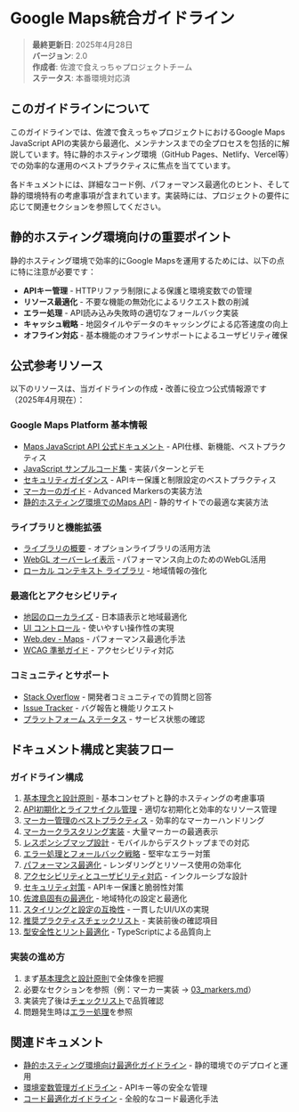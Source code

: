 # Google Maps統合ガイドライン

> **最終更新日**: 2025年4月28日  
> **バージョン**: 2.0  
> **作成者**: 佐渡で食えっちゃプロジェクトチーム  
> **ステータス**: 本番環境対応済

## このガイドラインについて

このガイドラインでは、佐渡で食えっちゃプロジェクトにおけるGoogle Maps JavaScript APIの実装から最適化、メンテナンスまでの全プロセスを包括的に解説しています。特に静的ホスティング環境（GitHub Pages、Netlify、Vercel等）での効率的な運用のベストプラクティスに焦点を当てています。

各ドキュメントには、詳細なコード例、パフォーマンス最適化のヒント、そして静的環境特有の考慮事項が含まれています。実装時には、プロジェクトの要件に応じて関連セクションを参照してください。

## 静的ホスティング環境向けの重要ポイント

静的ホスティング環境で効率的にGoogle Mapsを運用するためには、以下の点に特に注意が必要です：

- **APIキー管理** - HTTPリファラ制限による保護と環境変数での管理
- **リソース最適化** - 不要な機能の無効化によるリクエスト数の削減
- **エラー処理** - API読み込み失敗時の適切なフォールバック実装
- **キャッシュ戦略** - 地図タイルやデータのキャッシングによる応答速度の向上
- **オフライン対応** - 基本機能のオフラインサポートによるユーザビリティ確保

## 公式参考リソース

以下のリソースは、当ガイドラインの作成・改善に役立つ公式情報源です（2025年4月現在）：

### Google Maps Platform 基本情報

- [Maps JavaScript API 公式ドキュメント](https://developers.google.com/maps/documentation/javascript) - API仕様、新機能、ベストプラクティス
- [JavaScript サンプルコード集](https://github.com/googlemaps/js-samples) - 実装パターンとデモ
- [セキュリティガイダンス](https://developers.google.com/maps/api-security-best-practices) - APIキー保護と制限設定のベストプラクティス
- [マーカーのガイド](https://developers.google.com/maps/documentation/javascript/advanced-markers/overview) - Advanced Markersの実装方法
- [静的ホスティング環境でのMaps API](https://developers.google.com/maps/documentation/javascript/static-hosting) - 静的サイトでの最適な実装方法

### ライブラリと機能拡張

- [ライブラリの概要](https://developers.google.com/maps/documentation/javascript/libraries) - オプションライブラリの活用方法
- [WebGL オーバーレイ表示](https://developers.google.com/maps/documentation/javascript/webgl/webgl-overlay-view) - パフォーマンス向上のためのWebGL活用
- [ローカル コンテキスト ライブラリ](https://developers.google.com/maps/documentation/javascript/local-context) - 地域情報の強化

### 最適化とアクセシビリティ

- [地図のローカライズ](https://developers.google.com/maps/documentation/javascript/localization) - 日本語表示と地域最適化
- [UI コントロール](https://developers.google.com/maps/documentation/javascript/controls) - 使いやすい操作性の実現
- [Web.dev - Maps](https://web.dev/explore/maps) - パフォーマンス最適化手法
- [WCAG 準拠ガイド](https://www.w3.org/WAI/standards-guidelines/wcag/) - アクセシビリティ対応

### コミュニティとサポート

- [Stack Overflow](https://stackoverflow.com/questions/tagged/google-maps-api-3) - 開発者コミュニティでの質問と回答
- [Issue Tracker](https://issuetracker.google.com/savedsearches/558438) - バグ報告と機能リクエスト
- [プラットフォーム ステータス](https://status.cloud.google.com/maps-platform/) - サービス状態の確認

## ドキュメント構成と実装フロー

### ガイドライン構成

1. [基本理念と設計原則](./01_overview.md) - 基本コンセプトと静的ホスティングの考慮事項
2. [API初期化とライフサイクル管理](./02_initialization.md) - 適切な初期化と効率的なリソース管理
3. [マーカー管理のベストプラクティス](./03_markers.md) - 効率的なマーカーハンドリング
4. [マーカークラスタリング実装](./04_clustering.md) - 大量マーカーの最適表示
5. [レスポンシブマップ設計](./05_responsive.md) - モバイルからデスクトップまでの対応
6. [エラー処理とフォールバック戦略](./06_error_handling.md) - 堅牢なエラー対策
7. [パフォーマンス最適化](./07_performance.md) - レンダリングとリソース使用の効率化
8. [アクセシビリティとユーザビリティ対応](./08_accessibility.md) - インクルーシブな設計
9. [セキュリティ対策](./09_security.md) - APIキー保護と脆弱性対策
10. [佐渡島固有の最適化](./10_sado_optimization.md) - 地域特化の設定と最適化
11. [スタイリングと設定の互換性](./11_styling.md) - 一貫したUI/UXの実現
12. [推奨プラクティスチェックリスト](./12_checklist.md) - 実装前後の確認項目
13. [型安全性とリント最適化](./13_typescript.md) - TypeScriptによる品質向上

### 実装の進め方

1. まず[基本理念と設計原則](./01_overview.md)で全体像を把握
2. 必要なセクションを参照（例：マーカー実装 → [03_markers.md](./03_markers.md)）
3. 実装完了後は[チェックリスト](./12_checklist.md)で品質確認
4. 問題発生時は[エラー処理](./06_error_handling.md)を参照

## 関連ドキュメント

- [静的ホスティング環境向け最適化ガイドライン](../static_hosting_guidelines.md) - 静的環境でのデプロイと運用
- [環境変数管理ガイドライン](../env_usage_guidelines.md) - APIキー等の安全な管理
- [コード最適化ガイドライン](../code_optimization_guidelines.md) - 全般的なコード最適化手法
